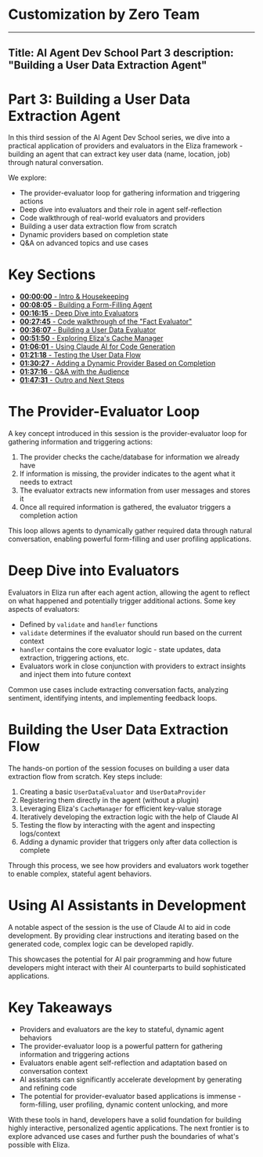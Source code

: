 # Customization by Zero Team

---
Title: AI Agent Dev School Part 3
description: "Building a User Data Extraction Agent"
---

# Part 3: Building a User Data Extraction Agent

In this third session of the AI Agent Dev School series, we dive into a practical application of providers and evaluators in the Eliza framework - building an agent that can extract key user data (name, location, job) through natural conversation. 

We explore:
- The provider-evaluator loop for gathering information and triggering actions
- Deep dive into evaluators and their role in agent self-reflection
- Code walkthrough of real-world evaluators and providers
- Building a user data extraction flow from scratch
- Dynamic providers based on completion state
- Q&A on advanced topics and use cases

# Key Sections

- [**00:00:00** - Intro & Housekeeping](https://www.youtube.com/watch?v=Y1DiqSVy4aU&t=0)
- [**00:08:05** - Building a Form-Filling Agent](https://www.youtube.com/watch?v=Y1DiqSVy4aU&t=485) 
- [**00:16:15** - Deep Dive into Evaluators](https://www.youtube.com/watch?v=Y1DiqSVy4aU&t=975)
- [**00:27:45** - Code walkthrough of the "Fact Evaluator"](https://www.youtube.com/watch?v=Y1DiqSVy4aU&t=1675)
- [**00:36:07** - Building a User Data Evaluator](https://www.youtube.com/watch?v=Y1DiqSVy4aU&t=2167)
- [**00:51:50** - Exploring Eliza's Cache Manager](https://www.youtube.com/watch?v=Y1DiqSVy4aU&t=3110)
- [**01:06:01** - Using Claude AI for Code Generation](https://www.youtube.com/watch?v=Y1DiqSVy4aU&t=3961)
- [**01:21:18** - Testing the User Data Flow](https://www.youtube.com/watch?v=Y1DiqSVy4aU&t=4878)
- [**01:30:27** - Adding a Dynamic Provider Based on Completion](https://www.youtube.com/watch?v=Y1DiqSVy4aU&t=5427)
- [**01:37:16** - Q&A with the Audience](https://www.youtube.com/watch?v=Y1DiqSVy4aU&t=5836)
- [**01:47:31** - Outro and Next Steps](https://www.youtube.com/watch?v=Y1DiqSVy4aU&t=6451)

# The Provider-Evaluator Loop

A key concept introduced in this session is the provider-evaluator loop for gathering information and triggering actions:

1. The provider checks the cache/database for information we already have
2. If information is missing, the provider indicates to the agent what it needs to extract 
3. The evaluator extracts new information from user messages and stores it 
4. Once all required information is gathered, the evaluator triggers a completion action

This loop allows agents to dynamically gather required data through natural conversation, enabling powerful form-filling and user profiling applications.

# Deep Dive into Evaluators 

Evaluators in Eliza run after each agent action, allowing the agent to reflect on what happened and potentially trigger additional actions. Some key aspects of evaluators:

- Defined by `validate` and `handler` functions
- `validate` determines if the evaluator should run based on the current context
- `handler` contains the core evaluator logic - state updates, data extraction, triggering actions, etc.
- Evaluators work in close conjunction with providers to extract insights and inject them into future context

Common use cases include extracting conversation facts, analyzing sentiment, identifying intents, and implementing feedback loops.

# Building the User Data Extraction Flow

The hands-on portion of the session focuses on building a user data extraction flow from scratch. Key steps include:

1. Creating a basic `UserDataEvaluator` and `UserDataProvider`
2. Registering them directly in the agent (without a plugin)
3. Leveraging Eliza's `CacheManager` for efficient key-value storage 
4. Iteratively developing the extraction logic with the help of Claude AI
5. Testing the flow by interacting with the agent and inspecting logs/context
6. Adding a dynamic provider that triggers only after data collection is complete

Through this process, we see how providers and evaluators work together to enable complex, stateful agent behaviors.

# Using AI Assistants in Development

A notable aspect of the session is the use of Claude AI to aid in code development. By providing clear instructions and iterating based on the generated code, complex logic can be developed rapidly.

This showcases the potential for AI pair programming and how future developers might interact with their AI counterparts to build sophisticated applications.  

# Key Takeaways

- Providers and evaluators are the key to stateful, dynamic agent behaviors
- The provider-evaluator loop is a powerful pattern for gathering information and triggering actions
- Evaluators enable agent self-reflection and adaptation based on conversation context
- AI assistants can significantly accelerate development by generating and refining code
- The potential for provider-evaluator based applications is immense - form-filling, user profiling, dynamic content unlocking, and more

With these tools in hand, developers have a solid foundation for building highly interactive, personalized agentic applications. The next frontier is to explore advanced use cases and further push the boundaries of what's possible with Eliza.
